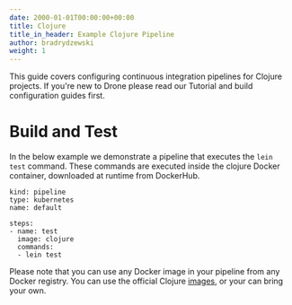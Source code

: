 ```yaml
---
date: 2000-01-01T00:00:00+00:00
title: Clojure
title_in_header: Example Clojure Pipeline
author: bradrydzewski
weight: 1
---
```


This guide covers configuring continuous integration pipelines for Clojure projects. If you're new to Drone please read our Tutorial and build configuration guides first.

# Build and Test

In the below example we demonstrate a pipeline that executes the `lein test` command. These commands are executed inside the clojure Docker container, downloaded at runtime from DockerHub.

```
kind: pipeline
type: kubernetes
name: default

steps:
- name: test
  image: clojure
  commands:
  - lein test
```

Please note that you can use any Docker image in your pipeline from any Docker registry. You can use the official Clojure [images](https://hub.docker.com/r/_/clojure/), or your can bring your own.

